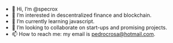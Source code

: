 - 👋 Hi, I’m @specrox
- 👀 I’m interested in descentralized finance and blockchain.
- 🌱 I’m currently learning javascript.
- 💞️ I’m looking to collaborate on start-ups and promising projects.
- 📫 How to reach me: my email is pedrocrosa@hotmail.com.

<!---
specrox/specrox is a ✨ special ✨ repository because its `README.md` (this file) appears on your GitHub profile.
You can click the Preview link to take a look at your changes.
--->

